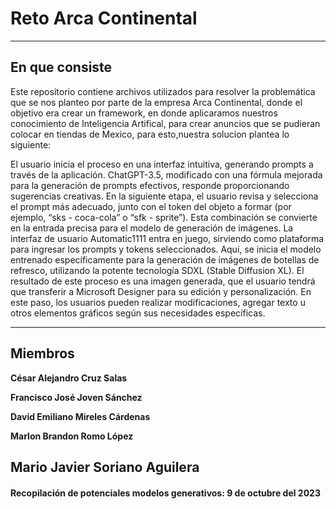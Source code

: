 # Reto Arca Continental
---

## En que consiste

Este repositorio contiene archivos utilizados para resolver la problemática que se nos planteo por parte de la empresa Arca Continental, donde el objetivo era crear un framework, en donde aplicaramos nuestros conocimiento de Inteligencia Artifical, para crear anuncios que se pudieran colocar en tiendas de Mexico, para esto,nuestra solucion plantea lo siguiente:

El usuario inicia el proceso en una interfaz intuitiva, generando prompts a través de la aplicación.
ChatGPT-3.5, modificado con una fórmula mejorada para la generación de prompts efectivos, responde
proporcionando sugerencias creativas.
En la siguiente etapa, el usuario revisa y selecciona el prompt más adecuado, junto con el token del objeto
a formar (por ejemplo, “sks - coca-cola” o “sfk - sprite”). Esta combinación se convierte en la entrada precisa
para el modelo de generación de imágenes.
La interfaz de usuario Automatic1111 entra en juego, sirviendo como plataforma para ingresar los prompts
y tokens seleccionados. Aquí, se inicia el modelo entrenado específicamente para la generación de imágenes
de botellas de refresco, utilizando la potente tecnología SDXL (Stable Diffusion XL).
El resultado de este proceso es una imagen generada, que el usuario tendrá que transferir a Microsoft
Designer para su edición y personalización. En este paso, los usuarios pueden realizar modificaciones, agregar
texto u otros elementos gráficos según sus necesidades específicas.

---
## Miembros

**César Alejandro Cruz Salas**

**Francisco José Joven Sánchez**

**David Emiliano Mireles Cárdenas**

**Marlon Brandon Romo López**

**Mario Javier Soriano Aguilera**
---
#### **Recopilación de potenciales modelos generativos**: 9 de octubre del 2023





